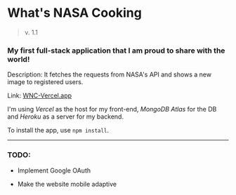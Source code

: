 # What's NASA Cooking
> v. 1.1

### My first full-stack application that I am proud to share with the world! 

Description: It fetches the requests from NASA's API and shows a new image to registered users.

Link: [WNC-Vercel.app](https://whats-nasa-cooking.vercel.app/)

I'm using *Vercel* as the host for my front-end, *MongoDB Atlas* for the DB and *Heroku* as a server for my backend.

To install the app, use `npm install`.

---

### TODO: 

* Implement Google OAuth

* Make the website mobile adaptive

